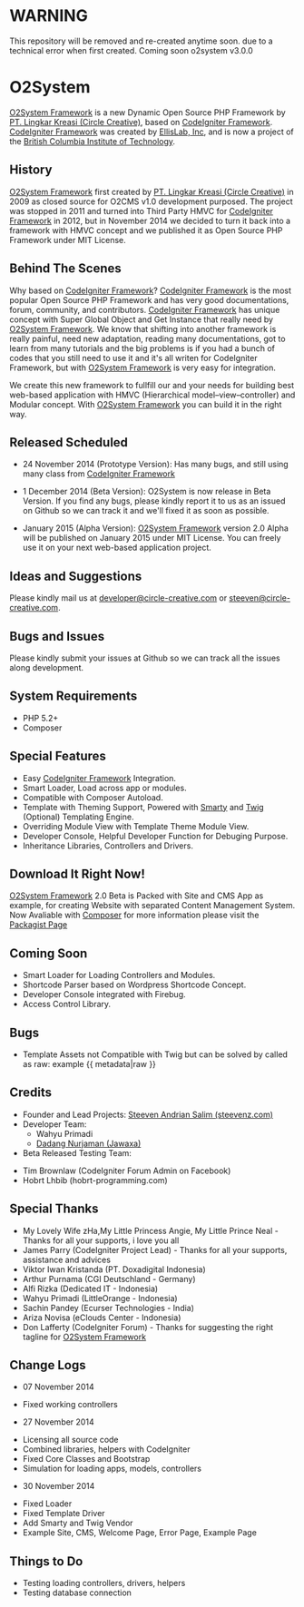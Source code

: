 WARNING
=======
This repository will be removed and re-created anytime soon. due to a technical error when first created. Coming soon o2system v3.0.0

O2System
========

[O2System Framework][2] is a new Dynamic Open Source PHP Framework by [PT. Lingkar Kreasi (Circle Creative)][1], based on [CodeIgniter Framework][3]. [CodeIgniter Framework][3] was created by [EllisLab, Inc][4], and is now a project of the [British Columbia Institute of Technology][5].

History
-------
[O2System Framework][2] first created by [PT. Lingkar Kreasi (Circle Creative)][1] in 2009 as closed source for O2CMS v1.0 development purposed. 
The project was stopped in 2011 and turned into Third Party HMVC for [CodeIgniter Framework][3] in 2012, but in November 2014 we decided to turn it back into a framework with HMVC concept and we published it as Open Source PHP Framework under MIT License.

Behind The Scenes
-----------------
Why based on [CodeIgniter Framework][3]?
[CodeIgniter Framework][3] is the most popular Open Source PHP Framework and has very good documentations, forum, community, and contributors. [CodeIgniter Framework][3] has unique concept with Super Global Object and Get Instance that really need by [O2System Framework][2].
We know that shifting into another framework is really painful, need new adaptation, reading many documentations, got to learn from many tutorials and the big problems is if you had a bunch of codes that you still need to use it and it's all writen for CodeIgniter Framework, but with [O2System Framework][2] is very easy for integration.

We create this new framework to fullfill our and your needs for building best web-based application with HMVC (Hierarchical model–view–controller) and Modular concept. With [O2System Framework][2] you can build it in the right way.

Released Scheduled
------------------
* 24 November 2014 (Prototype Version):
  Has many bugs, and still using many class from [CodeIgniter Framework][3]

* 1 December 2014 (Beta Version):
  O2System is now release in Beta Version. If you find any bugs, please kindly report it to us as an issued on Github so we can track it and we'll fixed it as soon as possible.

* January 2015 (Alpha Version):
  [O2System Framework][2]  version 2.0 Alpha will be published on January 2015 under MIT License. You can freely use it on your next web-based application project.

Ideas and Suggestions
---------------------
Please kindly mail us at [developer@circle-creative.com][6] or [steeven@circle-creative.com][7].

Bugs and Issues
---------------
Please kindly submit your issues at Github so we can track all the issues along development.

System Requirements
-------------------
- PHP 5.2+
- Composer

Special Features
----------------
- Easy [CodeIgniter Framework][3] Integration.
- Smart Loader, Load across app or modules.
- Compatible with Composer Autoload.
- Template with Theming Support, Powered with [Smarty][9] and [Twig][10] (Optional) Templating Engine.
- Overriding Module View with Template Theme Module View.
- Developer Console, Helpful Developer Function for Debuging Purpose.
- Inheritance Libraries, Controllers and Drivers.

Download It Right Now!
----------------------
[O2System Framework][2] 2.0 Beta is Packed with Site and CMS App as example, for creating Website with separated Content Management System.
Now Avaliable with [Composer][11] for more information please visit the [Packagist Page][12]

Coming Soon
-----------
- Smart Loader for Loading Controllers and Modules.
- Shortcode Parser based on Wordpress Shortcode Concept.
- Developer Console integrated with Firebug.
- Access Control Library.

Bugs
----
- Template Assets not Compatible with Twig but can be solved by called as raw: example {{ metadata|raw }}

Credits
-------
* Founder and Lead Projects: [Steeven Andrian Salim (steevenz.com)][8]
* Developer Team:
  - Wahyu Primadi
  - [Dadang Nurjaman (Jawaxa)][13]
* Beta Released Testing Team:
 - Tim Brownlaw (CodeIgniter Forum Admin on Facebook)
 - Hobrt Lhbib (hobrt-programming.com)

Special Thanks
--------------
* My Lovely Wife zHa,My Little Princess Angie, My Little Prince Neal - Thanks for all your supports, i love you all
* James Parry (CodeIgniter Project Lead) - Thanks for all your supports, assistance and advices
* Viktor Iwan Kristanda (PT. Doxadigital Indonesia)
* Arthur Purnama (CGI Deutschland - Germany)
* Alfi Rizka (Dedicated IT - Indonesia)
* Wahyu Primadi (LittleOrange - Indonesia)
* Sachin Pandey (Ecurser Technologies - India)
* Ariza Novisa (eClouds Center - Indonesia)
* Don Lafferty (CodeIgniter Forum) - Thanks for suggesting the right tagline for [O2System Framework][2]

Change Logs
-----------
* 07 November 2014
 - Fixed working controllers
* 27 November 2014
 - Licensing all source code
 - Combined libraries, helpers with CodeIgniter
 - Fixed Core Classes and Bootstrap
 - Simulation for loading apps, models, controllers
* 30 November 2014
 - Fixed Loader
 - Fixed Template Driver
 - Add Smarty and Twig Vendor
 - Example Site, CMS, Welcome Page, Error Page, Example Page

Things to Do
------------
- Testing loading controllers, drivers, helpers
- Testing database connection

[1]: http://www.circle-creative.com
[2]: http://www.circle-creative.com/products/o2system
[3]: http://www.codeigniter.com
[4]: http://www.ellislab.com
[5]: http://www.bcit.ca/cas/computing/
[6]: mailto:developer@circle-creative.com
[7]: mailto:steeven@circle-creative.com
[8]: http://cv.steevenz.com
[9]: http://www.smarty.net/
[10]: http://twig.sensiolabs.org/
[11]: https://getcomposer.org
[12]: https://packagist.org/packages/o2system/o2system
[13]: http://jawaxa.com
